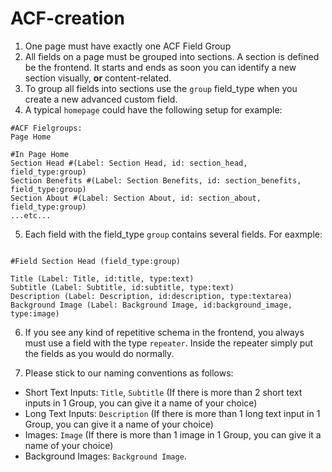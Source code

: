 # ACF-creation

1. One page must have exactly one ACF Field Group
2. All fields on a page must be grouped into sections. A section is defined be the frontend. It starts and ends as soon you can identify a new section visually, **or** content-related.
3. To group all fields into sections use the `group` field_type when you create a new advanced custom field.
4. A typical `homepage` could have the following setup for example:

```
#ACF Fielgroups:
Page Home

#In Page Home
Section Head #(Label: Section Head, id: section_head, field_type:group)
Section Benefits #(Label: Section Benefits, id: section_benefits, field_type:group)
Section About #(Label: Section About, id: section_about, field_type:group)
...etc...

```

5. Each field with the field_type `group` contains several fields. For eaxmple:

```

#Field Section Head (field_type:group)

Title (Label: Title, id:title, type:text)
Subtitle (Label: Subtitle, id:subtitle, type:text)
Description (Label: Description, id:description, type:textarea)
Background Image (Label: Background Image, id:background_image, type:image)

```

6. If you see any kind of repetitive schema in the frontend, you always must use a field with the type `repeater`. Inside the repeater simply put the fields as you would do normally.

7. Please stick to our naming conventions as follows:

- Short Text Inputs: `Title`, `Subtitle` (If there is more than 2 short text inputs in 1 Group, you can give it a name of your choice)
- Long Text Inputs: `Description` (If there is more than 1 long text input in 1 Group, you can give it a name of your choice)
- Images: `Image` (If there is more than 1 image in 1 Group, you can give it a name of your choice)
- Background Images: `Background Image`.

